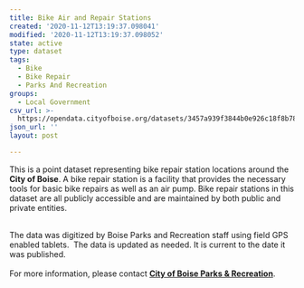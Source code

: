 ```yaml
---
title: Bike Air and Repair Stations
created: '2020-11-12T13:19:37.098041'
modified: '2020-11-12T13:19:37.098052'
state: active
type: dataset
tags:
  - Bike
  - Bike Repair
  - Parks And Recreation
groups:
  - Local Government
csv_url: >-
  https://opendata.cityofboise.org/datasets/3457a939f3844b0e926c18f8b78eb384_0.csv?outSR=%7B%22latestWkid%22%3A3857%2C%22wkid%22%3A102100%7D
json_url: ''
layout: post

---
```

This is a point dataset representing bike repair station locations around the <b>City of Boise</b>. A bike repair station is a facility that provides the necessary tools for basic bike repairs as well as an air pump. Bike repair stations in this dataset are all publicly accessible and are maintained by both public and private entities.<div><br /></div><div>The data was digitized by Boise Parks and Recreation staff using field GPS enabled tablets.  The data is updated as needed. It is current to the date it was published.</div><div><br /></div><div>For more information, please contact <a href='https://parks.cityofboise.org/' target='_blank'><b>City of Boise Parks &amp; Recreation</b></a>.</div>
